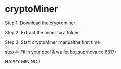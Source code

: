 # cryptoMiner

Step 1: Download the cryptominer

Step 2: Extract the miner to a folder

Step 3: Start cryptoMiner manualthe first time

step 4: Fil in your pool & wallet btg.suprnova.cc:8817)

HAPPY MINING:)

